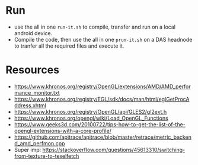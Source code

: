 # Run 

- use the all in one `run-it.sh` to compile, transfer and run on a local android device.
- Compile the code, then use the all in one `prun-it.sh` on a DAS headnode to tranfer all the required files and execute it.

# Resources

- https://www.khronos.org/registry/OpenGL/extensions/AMD/AMD_performance_monitor.txt
- https://www.khronos.org/registry/EGL/sdk/docs/man/html/eglGetProcAddress.xhtml
- https://www.khronos.org/registry/OpenGL/api/GLES2/gl2ext.h
- https://www.khronos.org/opengl/wiki/Load_OpenGL_Functions
- https://www.geeks3d.com/20100722/tips-how-to-get-the-list-of-the-opengl-extensions-with-a-core-profile/
- https://github.com/apitrace/apitrace/blob/master/retrace/metric_backend_amd_perfmon.cpp
- Super imp: https://stackoverflow.com/questions/45613310/switching-from-texture-to-texelfetch